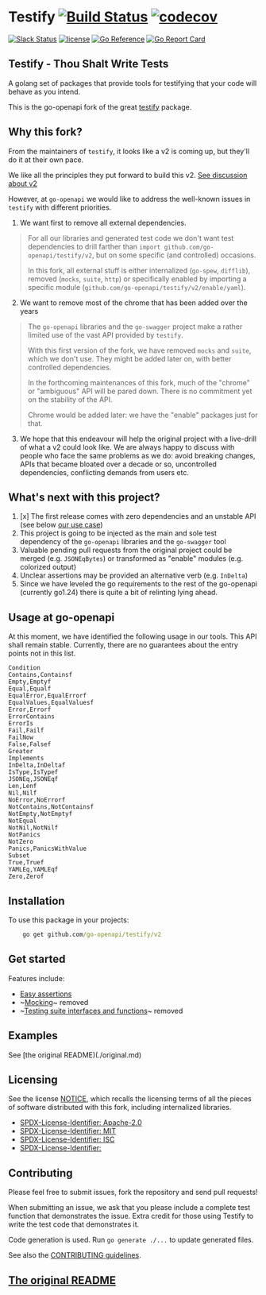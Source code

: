 # Testify [![Build Status](https://github.com/go-openapi/testify/actions/workflows/go-test.yml/badge.svg)](https://github.com/go-openapi/testify/actions?query=workflow%3A"go+test") [![codecov](https://codecov.io/gh/go-openapi/testify/branch/master/graph/badge.svg)](https://codecov.io/gh/go-openapi/testify)

[![Slack Status](https://slackin.goswagger.io/badge.svg)](https://slackin.goswagger.io)
[![license](https://img.shields.io/badge/license-Apache%20v2-orange.svg)](https://raw.githubusercontent.com/go-openapi/testify/master/LICENSE)
[![Go Reference](https://pkg.go.dev/badge/github.com/go-openapi/testify.svg)](https://pkg.go.dev/github.com/go-openapi/testify)
[![Go Report Card](https://goreportcard.com/badge/github.com/go-openapi/testify)](https://goreportcard.com/report/github.com/go-openapi/testify)

## Testify - Thou Shalt Write Tests

A golang set of packages that provide tools for testifying that your code will behave as you intend.

This is the go-openapi fork of the great [testify](https://github.com/stretchr/testify) package.

## Why this fork?

From the maintainers of `testify`, it looks like a v2 is coming up, but they'll do it at their own pace.

We like all the principles they put forward to build this v2. [See discussion about v2](https://github.com/stretchr/testify/discussions/1560)

However, at `go-openapi` we would like to address the well-known issues in `testify` with different priorities.

1. We want first to remove all external dependencies.

> For all our libraries and generated test code we don't want test dependencies
> to drill farther than `import github.com/go-openapi/testify/v2`, but on some specific (and controlled)
> occasions.
>
> In this fork, all external stuff is either internalized (`go-spew`, `difflib`),
> removed (`mocks`, `suite`, `http`) or specifically enabled by importing a specific module
> (`github.com/go-openapi/testify/v2/enable/yaml`).

2. We want to remove most of the chrome that has been added over the years

> The `go-openapi` libraries and the `go-swagger` project make a rather limited use of the vast API provided by `testify`.
>
> With this first version of the fork, we have removed `mocks` and `suite`, which we don't use.
> They might be added later on, with better controlled dependencies.
>
> In the forthcoming maintenances of this fork, much of the "chrome" or "ambiguous" API will be pared down.
> There is no commitment yet on the stability of the API.
>
> Chrome would be added later: we have the "enable" packages just for that.

3. We hope that this endeavour will help the original project with a live-drill of what a v2 could look like.
   We are always happy to discuss with people who face the same problems as we do: avoid breaking changes, 
   APIs that became bloated over a decade or so, uncontrolled dependencies, conflicting demands from users etc.

## What's next with this project?

1. [x] The first release comes with zero dependencies and an unstable API (see below [our use case](#usage-at-go-openapi))
2. This project is going to be injected as the main and sole test dependency of the `go-openapi` libraries and the `go-swagger` tool
3. Valuable pending pull requests from the original project could be merged (e.g. `JSONEqBytes`) or transformed as "enable" modules (e.g. colorized output)
4. Unclear assertions may be provided an alternative verb (e.g. `InDelta`)
5. Since we have leveled the go requirements to the rest of the go-openapi (currently go1.24) there is quite a bit of relinting lying ahead.

## Usage at go-openapi

At this moment, we have identified the following usage in our tools. This API shall remain stable.
Currently, there are no guarantees about the entry points not in this list.

```
Condition
Contains,Containsf
Empty,Emptyf
Equal,Equalf
EqualError,EqualErrorf
EqualValues,EqualValuesf
Error,Errorf
ErrorContains
ErrorIs
Fail,Failf
FailNow
False,Falsef
Greater
Implements
InDelta,InDeltaf
IsType,IsTypef
JSONEq,JSONEqf
Len,Lenf
Nil,Nilf
NoError,NoErrorf
NotContains,NotContainsf
NotEmpty,NotEmptyf
NotEqual
NotNil,NotNilf
NotPanics
NotZero
Panics,PanicsWithValue
Subset
True,Truef
YAMLEq,YAMLEqf
Zero,Zerof
```

## Installation

To use this package in your projects:

```cmd
    go get github.com/go-openapi/testify/v2
```

## Get started

Features include:

  * [Easy assertions](./original.md#assert-package)
  * ~[Mocking](./original.md#mock-package)~ removed
  * ~[Testing suite interfaces and functions](./original.md#suite-package)~ removed

## Examples

See [the original README)(./original.md)

## Licensing

See the license [NOTICE](./NOTICE), which recalls the licensing terms of all the pieces of software
distributed with this fork, including internalized libraries.

* [SPDX-License-Identifier: Apache-2.0](./LICENSE)
* [SPDX-License-Identifier: MIT](./NOTICE)
* [SPDX-License-Identifier: ISC](./internal/spew/LICENSE)
* [SPDX-License-Identifier: ](./internal/difflib/LICENSE)

## Contributing

Please feel free to submit issues, fork the repository and send pull requests!

When submitting an issue, we ask that you please include a complete test function that demonstrates the issue.
Extra credit for those using Testify to write the test code that demonstrates it.

Code generation is used. Run `go generate ./...` to update generated files.

See also the [CONTRIBUTING guidelines](.github/CONTRIBUTING.md).


## [The original README](./original.md)
